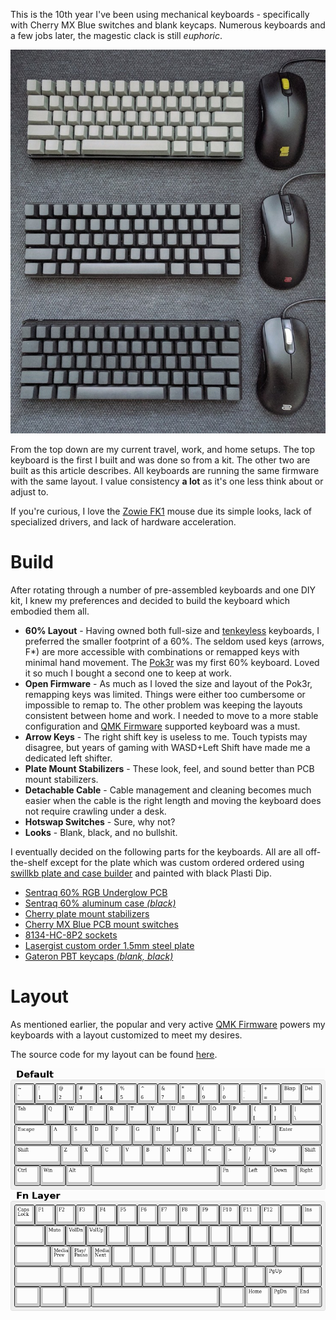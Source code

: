 <!--
.. title: Custom Mechanical Keyboards
.. slug: custom-mechanical-keyboards
.. date: 2018-07-03 14:49:00 UTC-04:00
.. tags: keyboards
.. category: 
.. link: 
.. description: 
.. type: text
-->

This is the 10th year I've been using mechanical keyboards - specifically with Cherry MX Blue switches and blank keycaps.
Numerous keyboards and a few jobs later, the magestic clack is still *euphoric*.

![top-down: travel, work, home](/images/custom-mechanical-keyboards/keyboards.jpg)

From the top down are my current travel, work, and home setups. The top keyboard is the first I built and was 
done so from a kit.
The other two are built as this article describes. All keyboards are running the same firmware with the 
same layout. I value consistency **a lot** as it's one less think about or adjust to.

If you're curious, I love the [Zowie FK1](https://zowie.benq.com/en/product/mouse/fk/fk1.html) mouse due its simple looks,
lack of specialized drivers, and lack of hardware acceleration.

# Build
After rotating through a number of pre-assembled keyboards and one DIY kit, I knew my preferences and decided to build the keyboard
which embodied them all.

- **60% Layout** - Having owned both full-size and [tenkeyless](https://deskthority.net/wiki/Tenkeyless_keyboard) keyboards, I
  preferred the smaller footprint of a 60%. The seldom used keys (arrows, F*) are more accessible with combinations or remapped
  keys with minimal hand movement. The [Pok3r](https://mechanicalkeyboards.com/shop/index.php?l=product_detail&p=1238) was my first
  60% keyboard. Loved it so much I bought a second one to keep at work.
- **Open Firmware** - As much as I loved the size and layout of the Pok3r, remapping keys was limited. Things were either too cumbersome
  or impossible to remap to. The other problem was keeping the layouts consistent between home and work. I needed to move to a more stable
  configuration and [QMK Firmware](https://qmk.fm/) supported keyboard was a must.
- **Arrow Keys** - The right shift key is useless to me. Touch typists may disagree, but years of gaming with WASD+Left Shift
  have made me a dedicated left shifter.
- **Plate Mount Stabilizers** - These look, feel, and sound better than PCB mount stabilizers.
- **Detachable Cable** - Cable management and cleaning becomes much easier when the cable is the right length and moving the
  keyboard does not require crawling under a desk.
- **Hotswap Switches** - Sure, why not?
- **Looks** - Blank, black, and no bullshit.

I eventually decided on the following parts for the keyboards. All are all off-the-shelf except for the plate
which was custom ordered ordered using [swillkb plate and case builder](http://builder.swillkb.com/) and painted with
black Plasti Dip.

* [Sentraq 60% RGB Underglow PCB](https://sentraq.com/collections/frontpage/products/60-rgb-underglow-pcb)
* [Sentraq 60% aluminum case *(black)*](https://sentraq.com/products/60-aluminum-milled-case?variant=22686831687)
* [Cherry plate mount stabilizers](https://sentraq.com/collections/accesories/products/cherry-stabilizers?variant=26988488327)
* [Cherry MX Blue PCB mount switches](https://mechanicalkeyboards.com/shop/index.php?l=product_detail&p=1041)
* [8134-HC-8P2 sockets](https://www.digikey.com/product-detail/en/te-connectivity-amp-connectors/8134-HC-8P2/A114358-ND/2188091)
* [Lasergist custom order 1.5mm steel plate](http://builder.swillkb.com/)
* [Gateron PBT keycaps *(blank, black)*](https://mechanicalkeyboards.com/shop/index.php?l=product_detail&p=1652)


# Layout

As mentioned earlier, the popular and very active [QMK Firmware](https://docs.qmk.fm) powers my keyboards with
a layout customized to meet my desires.

The source code for my layout can be found [here](https://github.com/nvllsvm/dotfiles/blob/master/qmk_firmware/s60_x/mine/keymap.c).

![my layout](/images/custom-mechanical-keyboards/layout.png)
